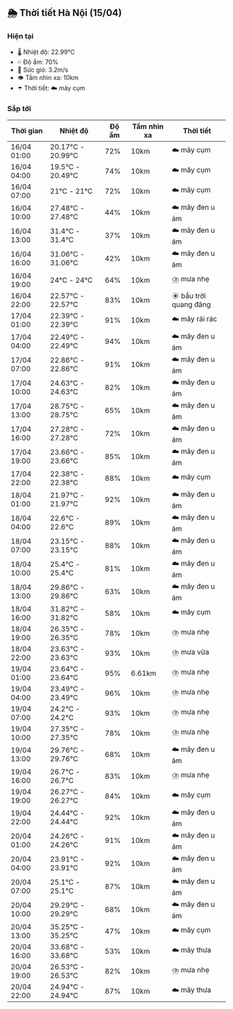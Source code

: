 ## 🌦️ Thời tiết Hà Nội (15/04)

### Hiện tại

- 🌡️ Nhiệt độ: 22.99℃
- 💦 Độ ẩm: 70%
- 💨 Sức gió: 3.2m/s
- 👁️ Tầm nhìn xa: 10km
- ☂️ Thời tiết: ☁️ mây cụm

### Sắp tới

| Thời gian | Nhiệt độ | Độ ẩm | Tầm nhìn xa | Thời tiết |
| --- | --- | --- | --- | --- |
| 16/04 01:00 | 20.17℃ - 20.99℃ | 72% | 10km | ☁️ mây cụm |
| 16/04 04:00 | 19.5℃ - 20.49℃ | 74% | 10km | ☁️ mây cụm |
| 16/04 07:00 | 21℃ - 21℃ | 72% | 10km | ☁️ mây cụm |
| 16/04 10:00 | 27.48℃ - 27.48℃ | 44% | 10km | ☁️ mây đen u ám |
| 16/04 13:00 | 31.4℃ - 31.4℃ | 37% | 10km | ☁️ mây đen u ám |
| 16/04 16:00 | 31.06℃ - 31.06℃ | 42% | 10km | ☁️ mây đen u ám |
| 16/04 19:00 | 24℃ - 24℃ | 64% | 10km | ⛈️ mưa nhẹ |
| 16/04 22:00 | 22.57℃ - 22.57℃ | 83% | 10km | ☀️ bầu trời quang đãng |
| 17/04 01:00 | 22.39℃ - 22.39℃ | 91% | 10km | ☁️ mây rải rác |
| 17/04 04:00 | 22.49℃ - 22.49℃ | 94% | 10km | ☁️ mây đen u ám |
| 17/04 07:00 | 22.86℃ - 22.86℃ | 91% | 10km | ☁️ mây đen u ám |
| 17/04 10:00 | 24.63℃ - 24.63℃ | 82% | 10km | ☁️ mây đen u ám |
| 17/04 13:00 | 28.75℃ - 28.75℃ | 65% | 10km | ☁️ mây đen u ám |
| 17/04 16:00 | 27.28℃ - 27.28℃ | 72% | 10km | ☁️ mây đen u ám |
| 17/04 19:00 | 23.66℃ - 23.66℃ | 85% | 10km | ☁️ mây đen u ám |
| 17/04 22:00 | 22.38℃ - 22.38℃ | 88% | 10km | ☁️ mây cụm |
| 18/04 01:00 | 21.97℃ - 21.97℃ | 92% | 10km | ☁️ mây đen u ám |
| 18/04 04:00 | 22.6℃ - 22.6℃ | 89% | 10km | ☁️ mây đen u ám |
| 18/04 07:00 | 23.15℃ - 23.15℃ | 88% | 10km | ☁️ mây đen u ám |
| 18/04 10:00 | 25.4℃ - 25.4℃ | 81% | 10km | ☁️ mây đen u ám |
| 18/04 13:00 | 29.86℃ - 29.86℃ | 63% | 10km | ☁️ mây đen u ám |
| 18/04 16:00 | 31.82℃ - 31.82℃ | 58% | 10km | ☁️ mây cụm |
| 18/04 19:00 | 26.35℃ - 26.35℃ | 78% | 10km | ⛈️ mưa nhẹ |
| 18/04 22:00 | 23.63℃ - 23.63℃ | 93% | 10km | ⛈️ mưa vừa |
| 19/04 01:00 | 23.64℃ - 23.64℃ | 95% | 6.61km | ⛈️ mưa nhẹ |
| 19/04 04:00 | 23.49℃ - 23.49℃ | 96% | 10km | ⛈️ mưa nhẹ |
| 19/04 07:00 | 24.2℃ - 24.2℃ | 93% | 10km | ⛈️ mưa nhẹ |
| 19/04 10:00 | 27.35℃ - 27.35℃ | 78% | 10km | ⛈️ mưa nhẹ |
| 19/04 13:00 | 29.76℃ - 29.76℃ | 68% | 10km | ☁️ mây đen u ám |
| 19/04 16:00 | 26.7℃ - 26.7℃ | 83% | 10km | ⛈️ mưa nhẹ |
| 19/04 19:00 | 26.27℃ - 26.27℃ | 84% | 10km | ☁️ mây cụm |
| 19/04 22:00 | 24.44℃ - 24.44℃ | 92% | 10km | ☁️ mây đen u ám |
| 20/04 01:00 | 24.26℃ - 24.26℃ | 91% | 10km | ☁️ mây đen u ám |
| 20/04 04:00 | 23.91℃ - 23.91℃ | 92% | 10km | ☁️ mây đen u ám |
| 20/04 07:00 | 25.1℃ - 25.1℃ | 87% | 10km | ☁️ mây đen u ám |
| 20/04 10:00 | 29.29℃ - 29.29℃ | 68% | 10km | ☁️ mây đen u ám |
| 20/04 13:00 | 35.25℃ - 35.25℃ | 47% | 10km | ☁️ mây cụm |
| 20/04 16:00 | 33.68℃ - 33.68℃ | 53% | 10km | ☁️ mây thưa |
| 20/04 19:00 | 26.53℃ - 26.53℃ | 82% | 10km | ⛈️ mưa nhẹ |
| 20/04 22:00 | 24.94℃ - 24.94℃ | 87% | 10km | ☁️ mây thưa |
